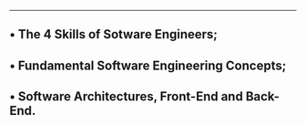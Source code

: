 -----------------------------------------------------------------
• The 4 Skills of Sotware Engineers;
-----------------------------------------------------------------
• Fundamental Software Engineering Concepts;
--------------------------------------------------------------
• Software Architectures, Front-End and Back-End.
--------------------------------------------------------------
